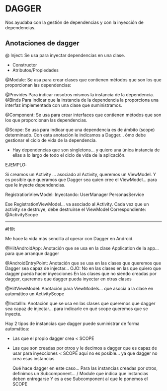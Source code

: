 
# DAGGER

Nos ayudaba con la gestión de dependencias y con la inyección de dependencias.

## Anotaciones de dagger

@ Inject: Se usa para inyectar dependencias en una clase.

- Constructor
- Atributos/Propiedades

@Module: Se usa para crear clases que contienen métodos que son los que proporcionan las dependencias:

@Provides Para indicar nosotros mismos la instancia de la dependencia. 
@Binds    Para indicar que la instancia de la dependencia la proporciona una interfaz implementada con una clase que suministramos.

@Component: Se usa para crear interfaces que contienen métodos que son los que proporcionan las dependencias.

@Scope: Se usa para indicar que una dependencia es de ámbito (scope) determinado.
Con esta anotación le indicamos a Dagger... ómo debe gestionar el ciclo de vida de la dependencia.
- Hay dependencias que son singletons... y quiero una única instancia de ellas a lo largo de todo el ciclo de vida de la aplicación.

EJEMPLO:

Si creamos un Activity ... asociado al Activity, queremos un ViewModel.
Y es posible que queramos que Dagger sea quien cree el ViewModel... para que le inyecte dependencias.

RegistrationViewModel:
    Inyectando: UserManager
                PersonasService

Ese RegistrationViewModel... va asociado al Activity.
Cada vez que un activity se destruye, debe destruirse el ViewModel Correspondiente:
    @ActivityScope

---

#Hilt

Me hace la vida más sencilla al operar con Dagger en Android.

@HiltAndroidApp: Anotación que se usa en la clase Application de la app... para que arranque dagger

@AndroidEntryPoint: Anotación que se usa en las clases que queremos que Dagger sea capaz de injectar...
    OJO: No en las clases en las que quiero que dagger pueda hacer inyecciones
         En las clases que no siendo creadas por dagger, queremos que dagger pueda inyectar en otras clases

@HiltViewModel: Anotación para ViewModels... que asocia a la clase en automático un ActivityScope

@InstallIn: Anotación que se usa en las clases que queremos que dagger sea capaz de injectar... para indicarle en qué scope queremos que se inyecte.


Hay 2 tipos de instancias que dagger puede suministrar de forma automática:
- Las que el propio dagger crea < SCOPE
- Las que son creadas por otros y le decimos a dagger que es capaz de usar para inyecciones < SCOPE aquí no es posible... ya que dagger no crea esas instancias

  Qué hace dagger en este caso... Para las instancias creadas por otros, definimos un Subcomponent... / Module
    que indica que instancias deben entregarse
Y es a ese Subcomponent al que le ponemos el SCOPE  
